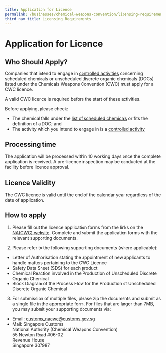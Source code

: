 ```yaml
---
title: Application for Licence
permalink: /businesses/chemical-weapons-convention/licensing-requirements/application-for-a-licence
third_nav_title: Licensing Requirements
---
```


# Application for Licence

## Who Should Apply?

Companies that intend to engage in  [controlled activities](/businesses/chemical-weapons-convention/licensing-requirements) concerning scheduled chemicals or unscheduled discrete organic chemicals (DOCs) listed under the Chemicals Weapons Convention (CWC) must apply for a CWC licence.

A valid CWC licence is required before the start of these activities.

Before applying, please check:

-   The chemical falls under the  [list of scheduled chemicals](/documents/businesses/GuidetoNACWCLicencewithSchChemList.pdf)  or fits the definition of a DOC; and
-   The activity which you intend to engage in is a  [controlled activity](/businesses/chemical-weapons-convention/licensing-requirements)

## Processing time

The application will be processed within 10 working days once the complete application is received. A pre-licence inspection may be conducted at the facility before licence approval.

## Licence Validity

The CWC licence is valid until the end of the calendar year regardless of the date of application.

## How to apply

1) Please fill out the licence application forms from the links on the  [NA(CWC) website](/eservices/customs-forms-and-service-links). Complete and submit the application forms with the relevant supporting documents.

2) Please refer to the following supporting documents (where applicable):  

-   Letter of Authorisation stating the appointment of  new  applicants to handle matters pertaining to the CWC Licence
-   Safety Data Sheet (SDS) for each product
-   Chemical Reaction involved in the Production of Unscheduled Discrete Organic Chemical
-   Block Diagram of the Process Flow for the Production of Unscheduled Discrete Organic Chemical

3) For submission of multiple files, please zip the documents and submit as a single file in the appropriate form. For files that are larger than 7MB, you may submit your supporting documents via:

-   Email:  [customs_nacwc@customs.gov.sg](mailto:customs_nacwc@customs.gov.sg2)
-   Mail: Singapore Customs  
    National Authority (Chemical Weapons Convention)  
    55 Newton Road #06-02  
    Revenue House  
    Singapore 307987
